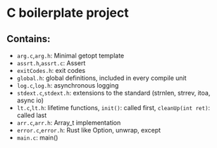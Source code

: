 # C boilerplate project

## Contains:
 - ```arg.c```,```arg.h```: Minimal getopt template
 - ```assrt.h```,```assrt.c```: Assert
 - ```exitCodes.h```: exit codes
 - ```global.h```: global definitions, included in every compile unit
 - ```log.c```,```log.h```: asynchronous logging
 - ```stdext.c```,```stdext.h```: extensions to the standard (strnlen, strrev, itoa, async io)
 - ```lt.c```,```lt.h```: lifetime functions, ```init()```: called first, ```cleanUp(int ret)```: called last
 - ```arr.c```,```arr.h```: Array_t implementation
 - ```error.c```,```error.h```: Rust like Option, unwrap, except
 - ```main.c```: main()

